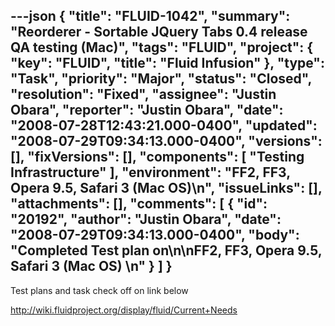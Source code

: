 ---json
{
  "title": "FLUID-1042",
  "summary": "Reorderer - Sortable JQuery Tabs 0.4 release QA testing (Mac)",
  "tags": "FLUID",
  "project": {
    "key": "FLUID",
    "title": "Fluid Infusion"
  },
  "type": "Task",
  "priority": "Major",
  "status": "Closed",
  "resolution": "Fixed",
  "assignee": "Justin Obara",
  "reporter": "Justin Obara",
  "date": "2008-07-28T12:43:21.000-0400",
  "updated": "2008-07-29T09:34:13.000-0400",
  "versions": [],
  "fixVersions": [],
  "components": [
    "Testing Infrastructure"
  ],
  "environment": "FF2, FF3, Opera 9.5, Safari 3 (Mac OS)\n",
  "issueLinks": [],
  "attachments": [],
  "comments": [
    {
      "id": "20192",
      "author": "Justin Obara",
      "date": "2008-07-29T09:34:13.000-0400",
      "body": "Completed Test plan on\n\nFF2, FF3, Opera 9.5, Safari 3 (Mac OS)&#x20;\n"
    }
  ]
}
---
Test plans and task check off on link below

<http://wiki.fluidproject.org/display/fluid/Current+Needs>

        